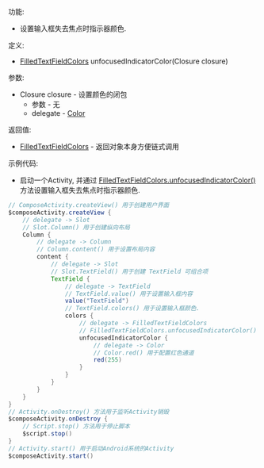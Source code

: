 功能:

+ 设置输入框失去焦点时指示器颜色.

定义:

+ [FilledTextFieldColors](/API/UI/Compose/Theme/Color/FilledTextFieldColors/README.md)
  unfocusedIndicatorColor(Closure closure)

参数:

+ Closure closure - 设置颜色的闭包
    + 参数 - 无
    + delegate - [Color](/API/UI/Compose/Theme/Color/Color/README.md)

返回值:

+ [FilledTextFieldColors](/API/UI/Compose/Theme/Color/FilledTextFieldColors/README.md) - 返回对象本身方便链式调用

示例代码:

+ 启动一个Activity,
  并通过 [FilledTextFieldColors.unfocusedIndicatorColor()](/API/UI/Compose/Theme/Color/FilledTextFieldColors/README.md?id=unfocusedIndicatorColor)
  方法设置输入框失去焦点时指示器颜色.

```groovy
// ComposeActivity.createView() 用于创建用户界面
$composeActivity.createView {
    // delegate -> Slot
    // Slot.Column() 用于创建纵向布局
    Column {
        // delegate -> Column
        // Column.content() 用于设置布局内容
        content {
            // delegate -> Slot
            // Slot.TextField() 用于创建 TextField 可组合项
            TextField {
                // delegate -> TextField
                // TextField.value() 用于设置输入框内容
                value("TextField")
                // TextField.colors() 用于设置输入框颜色.
                colors {
                    // delegate -> FilledTextFieldColors
                    // FilledTextFieldColors.unfocusedIndicatorColor() 用于设置输入框失去焦点时指示器颜色
                    unfocusedIndicatorColor {
                        // delegate -> Color
                        // Color.red() 用于配置红色通道
                        red(255)
                    }
                }
            }
        }
    }
}
// Activity.onDestroy() 方法用于监听Activity销毁
$composeActivity.onDestroy {
    // Script.stop() 方法用于停止脚本
    $script.stop()
}
// Activity.start() 用于启动Android系统的Activity
$composeActivity.start()
```